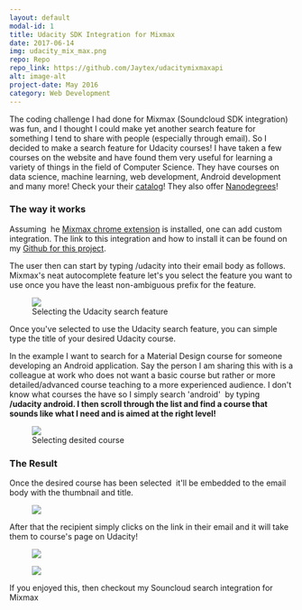 ```yaml
---
layout: default
modal-id: 1
title: Udacity SDK Integration for Mixmax
date: 2017-06-14
img: udacity_mix_max.png
repo: Repo
repo_link: https://github.com/Jaytex/udacitymixmaxapi
alt: image-alt
project-date: May 2016
category: Web Development
---
```


<p>The coding challenge I had done for Mixmax (Soundcloud SDK integration) was fun, and I thought I could make yet another search feature for something I tend to share with people (especially through email). So I decided to make a search feature for Udacity courses! I have taken a few courses on the website and have found them very useful for learning a variety of things in the field of Computer Science. They have courses on data science, machine learning, web development, Android development and many more! Check your their <a data-rt-link-type="external" href="https://www.udacity.com/courses/all">catalog</a>! They also offer <a data-rt-link-type="external" href="https://www.udacity.com/nanodegree">Nanodegrees</a>!</p>

<h3>The way it works</h3>

<p>Assuming &nbsp;he&nbsp;<a data-rt-link-type="external" href="https://chrome.google.com/webstore/detail/mixmax-email-tracking-tem/ocpljaamllnldhepankaeljmeeeghnid">Mixmax chrome extension</a>&nbsp;is installed, one can add custom integration. The link to this integration and how to install it can be found on my&nbsp;<a data-rt-link-type="external" href="https://github.com/Jaytex/udacitymixmaxapi">Github for this project</a>.</p>

<p>The user then can start by typing /udacity&nbsp;into their email body as follows. Mixmax's neat autocomplete feature let's you select the feature you want to use once you have the least non-ambiguous prefix for the feature.</p>

<figure><div><img src="https://daks2k3a4ib2z.cloudfront.net/578f955905b434380f1d4aae/578fba23a38f95ac5e9b4431_udacitymm1.png"></div><figcaption>Selecting the Udacity search feature</figcaption></figure>

<p>Once you've selected to use the Udacity search feature, you can simple type the title of your desired Udacity course. &nbsp;</p><p>In the example I want to search for a Material Design course for someone developing an Android application. Say the person I am sharing this with is a colleague at work who does not want a basic course but rather or more detailed/advanced course teaching to a more experienced audience. I don't know what courses the have so I simply search 'android' &nbsp;by typing <strong>/udacity android. I then scroll through the list and find a course that sounds like what I need and is aimed at the right level!</strong></p>

<figure><div><img src="https://daks2k3a4ib2z.cloudfront.net/578f955905b434380f1d4aae/578fbaa8eee2a4082db745d0_udacitymm2.png"></div><figcaption>Selecting desited course</figcaption></figure>

<h3>The Result</h3>

<p>Once the desired course has been selected &nbsp;it'll be embedded to the email body with the thumbnail and title.</p>

<figure>

<div><img src="https://daks2k3a4ib2z.cloudfront.net/578f955905b434380f1d4aae/578fbbe1c36943ed2cc2c6a4_udacitymm3.png"></div></figure>

<p>After that the recipient simply clicks on the link in their email and it will take them to course's page on Udacity!</p>

<figure><div><img src="https://daks2k3a4ib2z.cloudfront.net/578f955905b434380f1d4aae/578fbc0deee2a4082db74835_udacitymm4.png"></div></figure>

<figure><div><img src="https://daks2k3a4ib2z.cloudfront.net/578f955905b434380f1d4aae/578fbc2ba38f95ac5e9b4c0a_udacitymm5.png"></div></figure>

<p>If you enjoyed this, then checkout my Souncloud search integration for Mixmax</p>